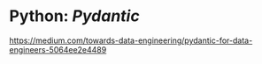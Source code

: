 # Python: _Pydantic_

https://medium.com/towards-data-engineering/pydantic-for-data-engineers-5064ee2e4489
